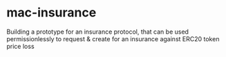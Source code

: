 # mac-insurance
Building a prototype for an insurance protocol, that can be used permissionlessly to request &amp; create for an insurance against ERC20 token price loss
